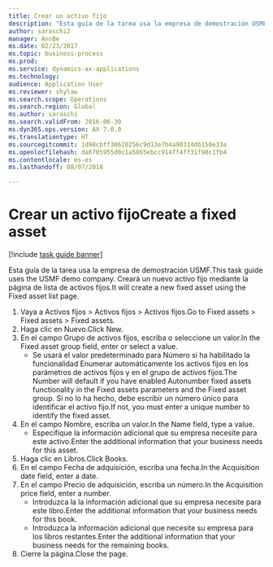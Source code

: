 ```yaml
--- 
title: Crear un activo fijo
description: "Esta guía de la tarea usa la empresa de demostración USMF."
author: saraschi2
manager: AnnBe
ms.date: 02/23/2017
ms.topic: business-process
ms.prod: 
ms.service: dynamics-ax-applications
ms.technology: 
audience: Application User
ms.reviewer: shylaw
ms.search.scope: Operations
ms.search.region: Global
ms.author: saraschi
ms.search.validFrom: 2016-06-30
ms.dyn365.ops.version: AX 7.0.0
ms.translationtype: HT
ms.sourcegitcommit: 1d98cbff30620256c9d13e7b4a90314db150e33e
ms.openlocfilehash: da6705955d0c1a5865ebcc914ff4ff31f90c1fb4
ms.contentlocale: es-es
ms.lasthandoff: 08/07/2018

---
```

# <a name="create-a-fixed-asset"></a><span data-ttu-id="e29a5-103">Crear un activo fijo</span><span class="sxs-lookup"><span data-stu-id="e29a5-103">Create a fixed asset</span></span>

[!include [task guide banner](../../includes/task-guide-banner.md)]

<span data-ttu-id="e29a5-104">Esta guía de la tarea usa la empresa de demostración USMF.</span><span class="sxs-lookup"><span data-stu-id="e29a5-104">This task guide uses the USMF demo company.</span></span>  <span data-ttu-id="e29a5-105">Creará un nuevo activo fijo mediante la página de lista de activos fijos.</span><span class="sxs-lookup"><span data-stu-id="e29a5-105">It will create a new fixed asset using the Fixed asset list page.</span></span>

1. <span data-ttu-id="e29a5-106">Vaya a Activos fijos > Activos fijos > Activos fijos.</span><span class="sxs-lookup"><span data-stu-id="e29a5-106">Go to Fixed assets > Fixed assets > Fixed assets.</span></span>
2. <span data-ttu-id="e29a5-107">Haga clic en Nuevo.</span><span class="sxs-lookup"><span data-stu-id="e29a5-107">Click New.</span></span>
3. <span data-ttu-id="e29a5-108">En el campo Grupo de activos fijos, escriba o seleccione un valor.</span><span class="sxs-lookup"><span data-stu-id="e29a5-108">In the Fixed asset group field, enter or select a value.</span></span>
    * <span data-ttu-id="e29a5-109">Se usará el valor predeterminado para Número si ha habilitado la funcionalidad Enumerar automáticamente los activos fijos en los parámetros de activos fijos y en el grupo de activos fijos.</span><span class="sxs-lookup"><span data-stu-id="e29a5-109">The Number will default if you have enabled Autonumber fixed assets functionality in the Fixed assets parameters and the Fixed asset group.</span></span>  <span data-ttu-id="e29a5-110">Si no lo ha hecho, debe escribir un número único para identificar el activo fijo.</span><span class="sxs-lookup"><span data-stu-id="e29a5-110">If not, you must enter a unique number to identify the fixed asset.</span></span>  
4. <span data-ttu-id="e29a5-111">En el campo Nombre, escriba un valor.</span><span class="sxs-lookup"><span data-stu-id="e29a5-111">In the Name field, type a value.</span></span>
    * <span data-ttu-id="e29a5-112">Especifique la información adicional que su empresa necesite para este activo.</span><span class="sxs-lookup"><span data-stu-id="e29a5-112">Enter the additional information that your business needs for this asset.</span></span>  
5. <span data-ttu-id="e29a5-113">Haga clic en Libros.</span><span class="sxs-lookup"><span data-stu-id="e29a5-113">Click Books.</span></span>
6. <span data-ttu-id="e29a5-114">En el campo Fecha de adquisición, escriba una fecha.</span><span class="sxs-lookup"><span data-stu-id="e29a5-114">In the Acquisition date field, enter a date.</span></span>
7. <span data-ttu-id="e29a5-115">En el campo Precio de adquisición, escriba un número.</span><span class="sxs-lookup"><span data-stu-id="e29a5-115">In the Acquisition price field, enter a number.</span></span>
    * <span data-ttu-id="e29a5-116">Introduzca la la información adicional que su empresa necesite para este libro.</span><span class="sxs-lookup"><span data-stu-id="e29a5-116">Enter the additional information that your business needs for this book.</span></span>  
    * <span data-ttu-id="e29a5-117">Introduzca la información adicional que necesite su empresa para los libros restantes.</span><span class="sxs-lookup"><span data-stu-id="e29a5-117">Enter the additional information that your business needs for the remaining books.</span></span>  
8. <span data-ttu-id="e29a5-118">Cierre la página.</span><span class="sxs-lookup"><span data-stu-id="e29a5-118">Close the page.</span></span>


